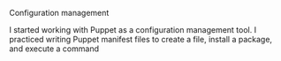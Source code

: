 Configuration management


I started working with Puppet as a configuration management tool. I practiced writing Puppet manifest files to create a file, install a package, and execute a command
